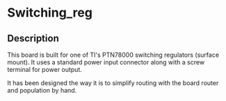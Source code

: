 # Switching_reg

## Description

This board is built for one of TI's PTN78000 switching regulators (surface mount). It uses a standard power input connector along with a screw terminal for power output.

It has been designed the way it is to simplify routing with the board router and population by hand.